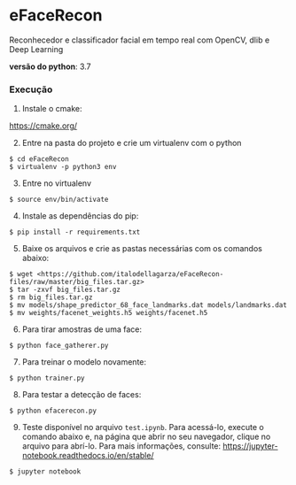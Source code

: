 # eFaceRecon
Reconhecedor e classificador facial em tempo real com OpenCV, dlib e Deep Learning

**versão do python**: 3.7 

### Execução

1. Instale o cmake:

<https://cmake.org/>

2. Entre na pasta do projeto e crie um virtualenv com o python
```
$ cd eFaceRecon
$ virtualenv -p python3 env
```

3. Entre no virtualenv
```
$ source env/bin/activate
```

4. Instale as dependências do pip:
```
$ pip install -r requirements.txt
```

5. Baixe os arquivos e crie as pastas necessárias com os comandos abaixo:

```
$ wget <https://github.com/italodellagarza/eFaceRecon-files/raw/master/big_files.tar.gz>
$ tar -zxvf big_files.tar.gz
$ rm big_files.tar.gz
$ mv models/shape_predictor_68_face_landmarks.dat models/landmarks.dat
$ mv weights/facenet_weights.h5 weights/facenet.h5
```

6. Para tirar amostras de uma face:
```
$ python face_gatherer.py
```

7. Para treinar o modelo novamente:
```
$ python trainer.py
```

8. Para testar a detecção de faces:
```
$ python efacerecon.py
```

9. Teste disponível no arquivo `test.ipynb`. Para acessá-lo, execute o comando abaixo e, na página que abrir no seu navegador, clique no arquivo para abrí-lo. Para mais informações, consulte: <https://jupyter-notebook.readthedocs.io/en/stable/> 
```
$ jupyter notebook
```

